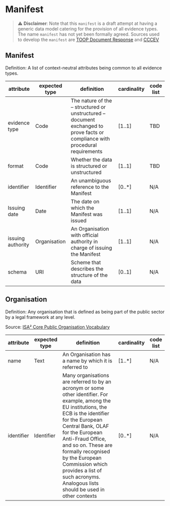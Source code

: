 # Manifest

> :warning: **Disclaimer**: Note that this `manifest` is a draft attempt at having a generic data model catering for the provision of all evidence types. The name `manifest` has not yet been formally agreed. Sources used to develop the `manifest` are [TOOP Document Response](http://wiki.ds.unipi.gr/display/TOOP/TOOP+Response+Syntax+Mapping#TOOPResponseSyntaxMapping-DocumentResponse) and [CCCEV](https://joinup.ec.europa.eu/collection/semantic-interoperability-community-semic/solution/core-criterion-and-core-evidence-vocabulary)

## Manifest
Definition: A list of context-neutral attributes being common to all evidence types. 

|     attribute            |     expected type    |     definition                                                                                                                           |     cardinality    |     code list    |
|--------------------------|----------------------|------------------------------------------------------------------------------------------------------------------------------------------|--------------------|------------------|
|     evidence type        |     Code             |     The nature of the   – structured or unstructured – document exchanged to prove facts or   compliance with procedural requirements    |     [1..1]         |     TBD          |
|     format               |     Code             |     Whether the data   is structured or unstructured                                                                                     |     [1..1]         |     TBD          |
|     identifier           |     Identifier       |     An unambiguous   reference to the Manifest                                                                                           |     [0..*]         |     N/A          |
|     Issuing date         |     Date             |     The date on which   the Manifest was issued                                                                                         |     [1..1]         |     N/A          |
|     issuing authority    |     Organisation     |     An Organisation   with official authority in charge of issuing the Manifest                                                         |     [1..1]         |     N/A          |
|     schema               |     URI              |     Scheme that   describes the structure of the data                                                                                    |     [0..1]         |     N/A          |                                                                                 |     [0..1]         |     N/A          |

## Organisation

Definition: Any organisation that is defined as being part of the public sector by a legal framework at any level.

Source: [ISA² Core Public Organisation Vocabulary](https://joinup.ec.europa.eu/release/core-public-organisation-vocabulary-v100)

|     attribute     |     expected type    |     definition                                                                                                                                                                                                                                                                                                                                                                                      |     cardinality    |     code list    |
|-------------------|----------------------|-----------------------------------------------------------------------------------------------------------------------------------------------------------------------------------------------------------------------------------------------------------------------------------------------------------------------------------------------------------------------------------------------------|--------------------|------------------|
|     name          |     Text             |     An Organisation has   a name by which it is referred to                                                                                                                                                                                                                                                                                                                                         |     [1..*]         |     N/A          |
|     identifier    |     Identifier       |     Many   organisations are referred to by an acronym or some other identifier. For   example, among the EU institutions, the ECB is the identifier for the   European Central Bank, OLAF for the European Anti-Fraud Office, and so on.   These are formally recognised by the European Commission which provides a   list of such acronyms. Analogous lists should be used in other contexts    |     [0..*]         |     N/A          |

